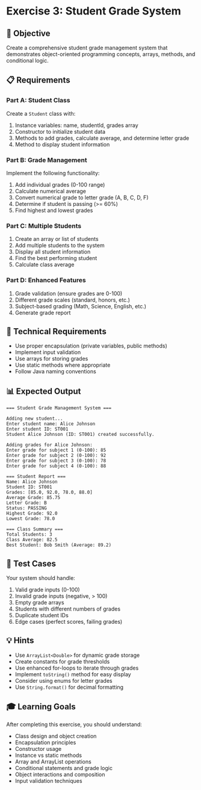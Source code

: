 # Exercise 3: Student Grade System

## 🎯 Objective
Create a comprehensive student grade management system that demonstrates object-oriented programming concepts, arrays, methods, and conditional logic.

## 📋 Requirements

### Part A: Student Class
Create a `Student` class with:
1. Instance variables: name, studentId, grades array
2. Constructor to initialize student data
3. Methods to add grades, calculate average, and determine letter grade
4. Method to display student information

### Part B: Grade Management
Implement the following functionality:
1. Add individual grades (0-100 range)
2. Calculate numerical average
3. Convert numerical grade to letter grade (A, B, C, D, F)
4. Determine if student is passing (>= 60%)
5. Find highest and lowest grades

### Part C: Multiple Students
1. Create an array or list of students
2. Add multiple students to the system
3. Display all student information
4. Find the best performing student
5. Calculate class average

### Part D: Enhanced Features
1. Grade validation (ensure grades are 0-100)
2. Different grade scales (standard, honors, etc.)
3. Subject-based grading (Math, Science, English, etc.)
4. Generate grade report

## 🔧 Technical Requirements
- Use proper encapsulation (private variables, public methods)
- Implement input validation
- Use arrays for storing grades
- Use static methods where appropriate
- Follow Java naming conventions

## 📊 Expected Output
```
=== Student Grade Management System ===

Adding new student...
Enter student name: Alice Johnson
Enter student ID: ST001
Student Alice Johnson (ID: ST001) created successfully.

Adding grades for Alice Johnson:
Enter grade for subject 1 (0-100): 85
Enter grade for subject 2 (0-100): 92
Enter grade for subject 3 (0-100): 78
Enter grade for subject 4 (0-100): 88

=== Student Report ===
Name: Alice Johnson
Student ID: ST001
Grades: [85.0, 92.0, 78.0, 88.0]
Average Grade: 85.75
Letter Grade: B
Status: PASSING
Highest Grade: 92.0
Lowest Grade: 78.0

=== Class Summary ===
Total Students: 3
Class Average: 82.5
Best Student: Bob Smith (Average: 89.2)
```

## 🧪 Test Cases
Your system should handle:
1. Valid grade inputs (0-100)
2. Invalid grade inputs (negative, > 100)
3. Empty grade arrays
4. Students with different numbers of grades
5. Duplicate student IDs
6. Edge cases (perfect scores, failing grades)

## 💡 Hints
- Use `ArrayList<Double>` for dynamic grade storage
- Create constants for grade thresholds
- Use enhanced for-loops to iterate through grades
- Implement `toString()` method for easy display
- Consider using enums for letter grades
- Use `String.format()` for decimal formatting

## 🎓 Learning Goals
After completing this exercise, you should understand:
- Class design and object creation
- Encapsulation principles
- Constructor usage
- Instance vs static methods
- Array and ArrayList operations
- Conditional statements and grade logic
- Object interactions and composition
- Input validation techniques
